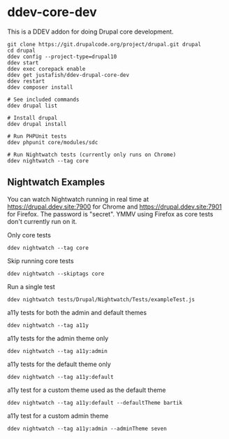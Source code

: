 # ddev-core-dev

This is a DDEV addon for doing Drupal core development.

```
git clone https://git.drupalcode.org/project/drupal.git drupal
cd drupal
ddev config --project-type=drupal10
ddev start
ddev exec corepack enable
ddev get justafish/ddev-drupal-core-dev
ddev restart
ddev composer install

# See included commands
ddev drupal list

# Install drupal
ddev drupal install

# Run PHPUnit tests
ddev phpunit core/modules/sdc

# Run Nightwatch tests (currently only runs on Chrome)
ddev nightwatch --tag core
```

## Nightwatch Examples

You can watch Nightwatch running in real time at https://drupal.ddev.site:7900
for Chrome and https://drupal.ddev.site:7901 for Firefox. The password is
"secret". YMMV using Firefox as core tests don't currently run on it.

Only core tests
```
ddev nightwatch --tag core
```

Skip running core tests
```
ddev nightwatch --skiptags core
```

Run a single test
```
ddev nightwatch tests/Drupal/Nightwatch/Tests/exampleTest.js
```

a11y tests for both the admin and default themes
```
ddev nightwatch --tag a11y
```

a11y tests for the admin theme only
```
ddev nightwatch --tag a11y:admin
```

a11y tests for the default theme only
```
ddev nightwatch --tag a11y:default
```

a11y test for a custom theme used as the default theme
```
ddev nightwatch --tag a11y:default --defaultTheme bartik
```

a11y test for a custom admin theme
```
ddev nightwatch --tag a11y:admin --adminTheme seven
```
